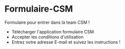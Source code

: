# Formulaire-CSM
Formulaire pour entrer dans la team CSM !

- Télécharger l'application formulaire CSM
- Accepter les conditions d'utilisation
- Entrez votre adresse E-mail et suivez les instructions !
